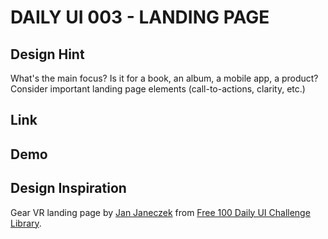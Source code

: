 # DAILY UI 003 - LANDING PAGE

## Design Hint

What's the main focus? Is it for a book, an album, a mobile app, a product? Consider important landing page elements (call-to-actions, clarity, etc.)

## Link

## Demo

## Design Inspiration

Gear VR landing page by [Jan Janeczek](http://janjaneczek.com/) from [Free 100 Daily UI Challenge Library](https://100dailyui.webflow.io/).
